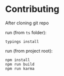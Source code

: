Contributing
============

After cloning git repo

run (from `ts` folder):

```
typings install
```

run (from project root):

```
npm install
npm run build
npm run karma
```
